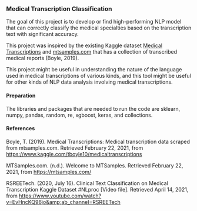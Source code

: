 ### Medical Transcription Classification

The goal of this project is to develop or find high-performing NLP model that can correctly classify the medical specialties based on the transcription text with significant accuracy. 

This project was inspired by the existing Kaggle dataset [Medical Transcriptions](https://www.kaggle.com/tboyle10/medicaltranscriptions) and [mtsamples.com](https://www.mtsamples.com/) that has a collection of transcribed medical reports (Boyle, 2019). 

This project might be useful in understanding the nature of the language used in medical transcriptions of various kinds, and this tool might be useful for other kinds of NLP data analysis involving medical transcriptions.

#### Preparation
The libraries and packages that are needed to run the code are sklearn, numpy, pandas, random, re, xgboost, keras, and collections.

#### References
Boyle, T. (2019). Medical Transcriptions: Medical transcription data scraped from mtsamples.com. Retrieved February 22, 2021, from https://www.kaggle.com/tboyle10/medicaltranscriptions

MTSamples.com. (n.d.). Welcome to MTSamples. Retrieved February 22, 2021, from https://mtsamples.com/

RSREETech. (2020, July 16). Clinical Text Classification on Medical Transcription Kaggle Dataset #NLproc [Video file]. Retrieved April 14, 2021, from https://www.youtube.com/watch?v=EvHncKQ96jo&amp;ab_channel=RSREETech


